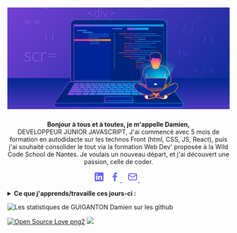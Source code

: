 # ![GUIGANTONDamien](https://github.com/GUIGANTONDamien/GUIGANTONDamien/blob/main/panor.png)

<p align='center'>
  <strong>Bonjour à tous et à toutes, je m'appelle Damien, </strong><br/>
 DEVELOPPEUR JUNIOR JAVASCRIPT, J'ai commencé avec 5 mois de formation en autodidacte sur les technos Front (html, CSS, JS, React), puis j'ai souhaité consolider le tout via la formation Web Dev' proposée à la Wild Code School de Nantes. Je voulais un nouveau départ, et j'ai découvert une passion, celle de coder.
</p>

<p align='center'>
  <a href="https://www.linkedin.com/in/damien-guiganton-604a499a/"><img height="24" src="https://github.com/GUIGANTONDamien/GUIGANTONDamien/blob/main/linkedin.png?         raw=true"></a>&nbsp;&nbsp;
  <a href="https://www.facebook.com/damien.guiganton.3"><img height="24" src="https://github.com/GUIGANTONDamien/GUIGANTONDamien/blob/main/facebook-f.png?raw=true">        </a>&nbsp;&nbsp;
  <a href="https://mail.google.com/mail/u/0/#inbox"><img height="24" src="https://github.com/GUIGANTONDamien/GUIGANTONDamien/blob/main/envelope-alt.png?raw=true">          </a>&nbsp;&nbsp;
</p>

<details>
  <summary><strong>Ce que j'apprends/travaille ces jours-ci :</strong></summary><br/>
    - React.js (Router, appel d'API, context, Proptypes) <br/>
    - Node.js Express (requête avec Postman, middleware) <br/>
    - mySQL / SQL (modilisation de base de données / jointures, select, etc...) <br/>
    - HTML5
    - CSS3
    - SASS
 
 </details>
 
 ![Les statistiques de GUIGANTON Damien sur les github](https://github-readme-stats.vercel.app/api?username=GUIGANTONDamien&show_icons=true&hide["prs","issues","contribs"])

<p>
  
  [![Open Source Love png2](https://badges.frapsoft.com/os/v2/open-source.png?v=103)](https://github.com/ellerbrock/open-source-badges/)
  <img src="https://visitor-badge.glitch.me/badge?page_id=GUIGANTONDamien.visitor-badge"/>
</p>
